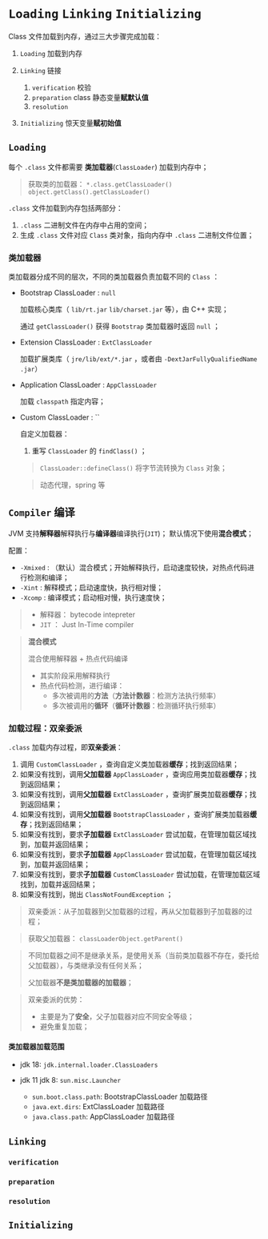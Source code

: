 # `Loading` `Linking` `Initializing`

Class 文件加载到内存，通过三大步骤完成加载：
1. `Loading` 加载到内存
2. `Linking` 链接

    1. `verification` 校验
    2. `preparation` class 静态变量**赋默认值**
    3. `resolution` 

3. `Initializing` 惊天变量**赋初始值**

## `Loading`

每个 `.class` 文件都需要 **类加载器**(`ClassLoader`) 加载到内存中；

> 获取类的加载器： `*.class.getClassLoader()` `object.getClass().getClassLoader()`

`.class` 文件加载到内存包括两部分：
1. `.class` 二进制文件在内存中占用的空间；
2. 生成 `.class` 文件对应 `Class` 类对象，指向内存中 `.class` 二进制文件位置；

### 类加载器

类加载器分成不同的层次，不同的类加载器负责加载不同的 `Class` ：

* Bootstrap ClassLoader : `null`

    加载核心类库（ `lib/rt.jar` `lib/charset.jar` 等），由 C++ 实现；
    
    通过 `getClassLoader()` 获得 `Bootstrap` 类加载器时返回 `null` ；

* Extension ClassLoader : `ExtClassLoader`

    加载扩展类库（ `jre/lib/ext/*.jar` ，或者由 `-DextJarFullyQualifiedName .jar`）

* Application ClassLoader : `AppClassLoader`

    加载 `classpath` 指定内容；

* Custom ClassLoader : ``

    自定义加载器：

    1. 重写 `ClassLoader` 的 `findClass()` ；

    > `ClassLoader::defineClass()` 将字节流转换为 `Class` 对象；

    > 动态代理，spring 等

## `Compiler` 编译

JVM 支持**解释器**解释执行与**编译器**编译执行(`JIT`)；
默认情况下使用**混合模式**；

配置：
* `-Xmixed` : （默认）混合模式；开始解释执行，启动速度较快，对热点代码进行检测和编译；
* `-Xint` : 解释模式；启动速度快，执行相对慢；
* `-Xcomp` : 编译模式；启动相对慢，执行速度快；

> * 解释器： bytecode intepreter
> * `JIT` ： Just In-Time compiler

> **混合模式**
> 
> 混合使用解释器 + 热点代码编译
> * 其实阶段采用解释执行
> * 热点代码检测，进行编译：
>     * 多次被调用的**方法**（**方法计数器**：检测方法执行频率）
>     * 多次被调用的**循环**（**循环计数器**：检测循环执行频率）


### 加载过程：双亲委派

`.class` 加载内存过程，即**双亲委派**：
1. 调用 `CustomClassLoader` ，查询自定义类加载器**缓存**；找到返回结果；
2. 如果没有找到，调用**父加载器** `AppClassLoader` ，查询应用类加载器**缓存**；找到返回结果；
3. 如果没有找到，调用**父加载器** `ExtClassLoader` ，查询扩展类加载器**缓存**；找到返回结果；
4. 如果没有找到，调用**父加载器** `BootstrapClassLoader` ，查询扩展类加载器**缓存**；找到返回结果；
5. 如果没有找到，要求**子加载器** `ExtClassLoader` 尝试加载，在管理加载区域找到，加载并返回结果；
6. 如果没有找到，要求**子加载器** `AppClassLoader` 尝试加载，在管理加载区域找到，加载并返回结果；
7. 如果没有找到，要求**子加载器** `CustomClassLoader` 尝试加载，在管理加载区域找到，加载并返回结果；
8. 如果没有找到，抛出 `ClassNotFoundException` ；

> 双亲委派：从子加载器到父加载器的过程，再从父加载器到子加载器的过程；

> 获取父加载器： `classLoaderObject.getParent()`

> 不同加载器之间不是继承关系，是使用关系（当前类加载器不存在，委托给父加载器），与类继承没有任何关系；
> 
> 父加载器**不是类加载器的加载器**；

> 双亲委派的优势：
> 
> * 主要是为了**安全**，父子加载器对应不同安全等级；
> * 避免重复加载；

#### 类加载器加载范围

* jdk 18: `jdk.internal.loader.ClassLoaders`

* jdk 11 jdk 8: `sun.misc.Launcher`
    * `sun.boot.class.path`: BootstrapClassLoader 加载路径
    * `java.ext.dirs`: ExtClassLoader 加载路径
    * `java.class.path`: AppClassLoader 加载路径

## `Linking`

### `verification`

### `preparation`

### `resolution`

## `Initializing`

